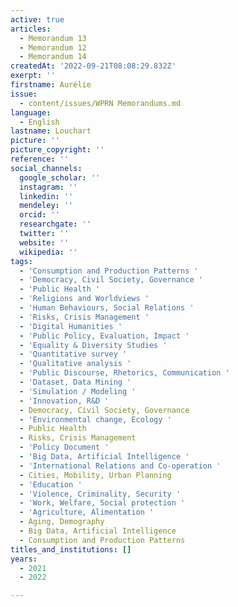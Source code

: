 ```yaml
---
active: true
articles:
  - Memorandum 13
  - Memorandum 12
  - Memorandum 14
createdAt: '2022-09-21T08:08:29.832Z'
exerpt: ''
firstname: Aurélie
issue:
  - content/issues/WPRN Memorandums.md
language:
  - English
lastname: Louchart
picture: ''
picture_copyright: ''
reference: ''
social_channels:
  google_scholar: ''
  instagram: ''
  linkedin: ''
  mendeley: ''
  orcid: ''
  researchgate: ''
  twitter: ''
  website: ''
  wikipedia: ''
tags:
  - 'Consumption and Production Patterns '
  - 'Democracy, Civil Society, Governance '
  - 'Public Health '
  - 'Religions and Worldviews '
  - 'Human Behaviours, Social Relations '
  - 'Risks, Crisis Management '
  - 'Digital Humanities '
  - 'Public Policy, Evaluation, Impact '
  - 'Equality & Diversity Studies '
  - 'Quantitative survey '
  - 'Qualitative analysis '
  - 'Public Discourse, Rhetorics, Communication '
  - 'Dataset, Data Mining '
  - 'Simulation / Modeling '
  - 'Innovation, R&D '
  - Democracy, Civil Society, Governance
  - 'Environmental change, Ecology '
  - Public Health
  - Risks, Crisis Management
  - 'Policy Document '
  - 'Big Data, Artificial Intelligence '
  - 'International Relations and Co-operation '
  - Cities, Mobility, Urban Planning
  - 'Education '
  - 'Violence, Criminality, Security '
  - 'Work, Welfare, Social protection '
  - 'Agriculture, Alimentation '
  - Aging, Demography
  - Big Data, Artificial Intelligence
  - Consumption and Production Patterns
titles_and_institutions: []
years:
  - 2021
  - 2022

---
```

